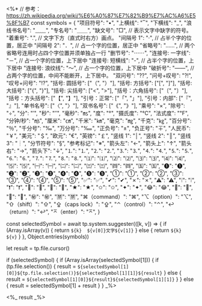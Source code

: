 <%*
// 参考：https://zh.wikipedia.org/wiki/%E6%A0%87%E7%82%B9%E7%AC%A6%E5%8F%B7
const symbols = {
	"项目符号": "•",
    "上横线": "‾",
    "下横线": "_",
    "浪线书名号": "﹏﹏",
    "专名号": "＿＿",
    "缺文号": "□", // 表示文字中缺字的符号。
    "着重号": ".", // 文字下方（直式时右方）画点。
    "间隔号 1": "·", // 占半个字的位置，居正中
    "间隔号 2": "．", // 占一个字的位置，居正中
    "省略号": "……", // 两个省略号连用时占四个字位置并须单独占一行
    "删节号": "⋯⋯",
    "连接号: 一字线": "－", // 占一个字的位置，上下居中
    "连接号: 短横线": "-", // 占半个字的位置，上下居中
    "连接号: 浪纹线": "～", // 占一个字的位置，上下居中
    "破折号": "——", // 占两个字的位置，中间不能断开，上下居中。
    "双问号": "⁇",
    "问号+叹号": "⁈",
    "叹号+问号": "⁉",
    "括号: 圆括号": ["（", "）"],
    "括号: 方括号": ["[", "]"],
    "括号: 大括号": ["{", "}"],
    "括号: 尖括号": ["<", ">"],
    "括号：六角括号": ["〔", "〕"],
    "括号：方头括号": ["【", "】"],
    "引号：正常": ["「", "」"],
    "引号：内部": ["『", "』"],
    "单书名号": ["〈", "〉"],
    "双书名号": ["《", "》"],
    "乘号": "×",
    "除号": "÷",
    "分": "′",
    "秒": "″",
    "毫秒": "㎳",
    "度": "°",
    "摄氏度": "℃",
    "法式度": "℉",
    "分钟/秒": "㎧",
    "厘米": "㎝",
    "千米": "㎞",
    "毫克": "㎎",
    "千克": "㎏",
    "百分号": "％",
    "千分号": "‰",
    "万分号": "‱",
    "正负号": "±",
    "负正号": "∓",
    "人民币": "￥",
    "美元": "＄",
    "欧元": "€",
    "英镑": "￡",
    "竖线 1": "│",
    "竖线 2": "║",
    "竖线 3": "┊",
    "分节符号": "§",
    "参考标记": "※",
    "箭头左": "←",
    "箭头上": "↑",
    "箭头右": "→",
    "箭头下": "↓",
    "⒈": "⒈",
    "⒉": "⒉",
    "⒊": "⒊",
    "⒋": "⒋",
    "⒌": "⒌",
    "⒍": "⒍",
    "⒎": "⒎",
    "⒏": "⒏",
    "⑴": "⑴",
    "⑵": "⑵",
    "⑶": "⑶",
    "⑷": "⑷",
    "⑸": "⑸",
    "㈠": "㈠",
    "㈡": "㈡",
    "㈢": "㈢",
    "㈣": "㈣",
    "㈤": "㈤",
	"➊": "➊",
	"➋": "➋",
	"➌": "➌",
	"➍": "➍",
	"➎": "➎",
	"①": "①",
	"②": "②",
	"③": "③",
	"④": "④",
	"⑤": "⑤",
    "✅": "✅",
    "✔": "✔",
    "✗": "✗",
    "⚠": "⚠",
    "❕": "❕",
    "❗": "❗",
    "🚫": "🚫",
    "💬": "💬",
    "★": "★",
    "✩": "✩",
    "✦": "✦",
    "😂": "😂",
    "🤔": "🤔",
    "🤣": "🤣",
    "㊙": "㊙",
    "🈲": "🈲",
    "⌘（command）": "⌘",
    "⌥（option）": "⌥",
    "⇧（shift）": "⇧",
    "⇪（caps lock）": "⇪",
    "⌃（control）": "⌃",
    "↩（return）": "↩",
    "⌅（enter）": "⌅",
}

const selectedSymbol = await tp.system.suggester(([k, v]) => {
    if (Array.isArray(v)) {
        return `${k}  ${v[0]}文字${v[1]}`
    } else {
        return `${k}  ${v}`
    }
}, Object.entries(symbols))

let result = tp.file.cursor()

if (selectedSymbol) {
    if (Array.isArray(selectedSymbol[1])) {
        if (tp.file.selection()) {
            result = `${selectedSymbol[1][0]}${tp.file.selection()}${selectedSymbol[1][1]}${result}`
        } else {
            result = `${selectedSymbol[1][0]}${result}${selectedSymbol[1][1]}`
        }
    } else {
        result = selectedSymbol[1] + result
    }
}
_%>

<%_ result _%>